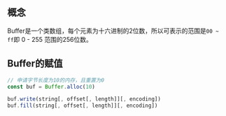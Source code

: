 ## 概念

Buffer是一个类数组，每个元素为十六进制的2位数，所以可表示的范围是`00 ~ ff`即 0 - 255 范围的256位数。

## Buffer的赋值

```js
// 申请字节长度为10的内存，且重置为0
const buf = Buffer.alloc(10)

buf.write(string[, offset[, length]][, encoding])
buf.fill(string[, offset[, length]][, encoding])
```

